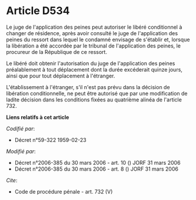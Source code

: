 # Article D534

Le juge de l'application des peines peut autoriser le libéré conditionnel à changer de résidence, après avoir consulté le
juge de l'application des peines du ressort dans lequel le condamné envisage de s'établir et, lorsque la libération a été
accordée par le tribunal de l'application des peines, le procureur de la République de ce ressort. 

Le libéré doit obtenir l'autorisation du juge de l'application des peines préalablement à tout déplacement dont la durée
excéderait quinze jours, ainsi que pour tout déplacement à l'étranger. 

L'établissement à l'étranger, s'il n'est pas prévu dans la décision de libération conditionnelle, ne peut être autorisé que
par une modification de ladite décision dans les conditions fixées au quatrième alinéa de l'article 732.

**Liens relatifs à cet article**

_Codifié par_:

  - Décret n°59-322 1959-02-23

_Modifié par_:

  - Décret n°2006-385 du 30 mars 2006 - art. 10 () JORF 31 mars 2006
  - Décret n°2006-385 du 30 mars 2006 - art. 8 () JORF 31 mars 2006

_Cite_:

  - Code de procédure pénale - art. 732 (V)
